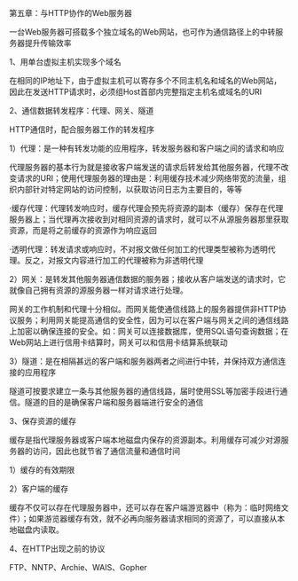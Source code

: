 第五章：与HTTP协作的Web服务器

一台Web服务器可搭载多个独立域名的Web网站，也可作为通信路径上的中转服务器提升传输效率

1、用单台虚拟主机实现多个域名

在相同的IP地址下，由于虚拟主机可以寄存多个不同主机名和域名的Web网站，因此在发送HTTP请求时，必须组Host首部内完整指定主机名或域名的URI

2、通信数据转发程序：代理、网关、隧道

HTTP通信时，配合服务器工作的转发程序

1）代理：是一种有转发功能的应用程序，转发服务器和客户端之间的请求和响应

代理服务器的基本行为就是接收客户端发送的请求后转发给其他服务器，代理不改变请求的URI；使用代理服务器的理由是：利用缓存技术减少网络带宽的流量，组织内部针对特定网站的访问控制，以获取访问日志为主要目的，等等

·缓存代理：代理转发响应时，缓存代理会预先将资源的副本（缓存）保存在代理服务器上；当代理再次接收到对相同资源的请求时，就可以不从源服务器那里获取资源，而是将之前缓存的资源作为响应返回

·透明代理：转发请求或响应时，不对报文做任何加工的代理类型被称为透明代理。反之，对报文内容进行加工的代理被称为非透明代理

2）网关：是转发其他服务器通信数据的服务器；接收从客户端发送的请求时，它就像自己拥有资源的源服务器一样对请求进行处理。

网关的工作机制和代理十分相似。而网关能使通信线路上的服务器提供非HTTP协议服务；利用网关能提高通信的安全性，因为可以在客户端与网关之间的通信线路上加密以确保连接的安全。如：网关可以连接数据库，使用SQL语句查询数据；在Web网站上进行信用卡结算时，网关可以和信用卡结算系统联动

3）隧道：是在相隔甚远的客户端和服务器两者之间进行中转，并保持双方通信连接的应用程序

隧道可按要求建立一条与其他服务器的通信线路，届时使用SSL等加密手段进行通信。隧道的目的是确保客户端和服务器端进行安全的通信

3、保存资源的缓存

缓存是指代理服务器或客户端本地磁盘内保存的资源副本。利用缓存可减少对源服务器的访问，因此也就节省了通信流量和通信时间

1）缓存的有效期限

2）客户端的缓存

缓存不仅可以存在代理服务器中，还可以存在客户端游览器中（称为：临时网络文件）；如果游览器缓存有效，就不必再向服务器请求相同的资源了，可以直接从本地磁盘内读取。

4、在HTTP出现之前的协议

FTP、NNTP、Archie、WAIS、Gopher
